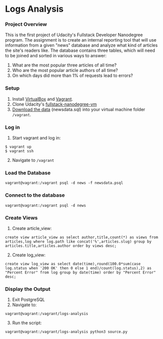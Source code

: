 # Logs Analysis

### Project Overview

This is the first project of Udacity's Fullstack Developer Nanodegree program. The assignment is to create an internal reporting tool that will use information from a given "news" database and analyze what kind of articles the site's readers like. The database contains three tables, which will need to be joined and sorted in various ways to answer:

1. What are the most popular three articles of all time?
2. Who are the most popular article authors of all time?
3. On which days did more than 1% of requests lead to errors?


### Setup

1. Install [VirtualBox](https://www.virtualbox.org/) and [Vagrant](https://www.vagrantup.com/).
2. Clone Udacity's [fullstack-nanodegree-vm](https://github.com/udacity/fullstack-nanodegree-vm)
3. [Download the data](https://d17h27t6h515a5.cloudfront.net/topher/2016/August/57b5f748_newsdata/newsdata.zip) (newsdata.sql) into your virtual machine folder ```/vagrant```.


### Log in

1. Start vagrant and log in:
```
$ vagrant up
$ vagrant ssh
```
2. Navigate to ```/vagrant```

### Load the Database
```
vagrant@vagrant:/vagrant psql -d news -f newsdata.psql
```

### Connect to the database
```
vagrant@vagrant:/vagrant psql -d news
```

### Create Views
1. Create article_view:
```
create view article_view as select author,title,count(*) as views from articles,log where log.path like concat('%',articles.slug) group by articles.title,articles.author order by views desc;
```

2. Create log_view:
```
create view log_view as select date(time),round(100.0*sum(case log.status when '200 OK' then 0 else 1 end)/count(log.status),2) as "Percent Error" from log group by date(time) order by "Percent Error" desc;
```

### Display the Output
1. Exit PostgreSQL
2. Navigate to:
```
vagrant@vagrant:/vagrant/logs-analysis
```
3. Run the script:
```
vagrant@vagrant:/vagrant/logs-analysis python3 source.py
```
